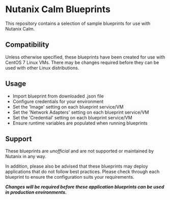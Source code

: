 # Nutanix Calm Blueprints

This repository contains a selection of sample blueprints for use with Nutanix Calm.

## Compatibility

Unless otherwise specified, these blueprints have been created for use with CentOS 7 Linux VMs.  There may be changes required before they can be used with other Linux distributions.

## Usage

- Import blueprint from downloaded .json file
- Configure credentials for your environment
- Set the 'Image' setting on each blueprint service/VM
- Set the 'Network Adapters' setting on each blueprint service/VM
- Set the 'Credential' setting on each blueprint service/VM
- Ensure runtime variables are populated when running blueprints

## Support

These blueprints are *unofficial* and are not supported or maintained by Nutanix in any way.

In addition, please also be advised that these blueprints may deploy applications that do not follow best practices.  Please check through each blueprint to ensure the configuration suits your requirements.

***Changes will be required before these application blueprints can be used in production environments.***
